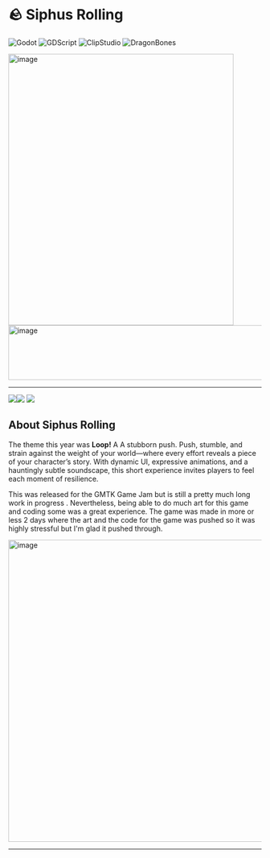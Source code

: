 # 🪨 Siphus Rolling


![Godot](https://img.shields.io/badge/Godot-Engine-478CBF?style=for-the-badge&logo=godotengine&logoColor=white)
![GDScript](https://img.shields.io/badge/GDScript-Language-blueviolet?style=for-the-badge)
![ClipStudio](https://img.shields.io/badge/ClipStudio-Art-red?style=for-the-badge)
![DragonBones](https://img.shields.io/badge/DragonBones-Rigging-orange?style=for-the-badge)

<img width="448" height="540" alt="image" src="https://github.com/user-attachments/assets/a27d1737-d5a9-4c26-ae96-ac6b413f5505" />
<img width="1105" height="109" alt="image" src="https://github.com/user-attachments/assets/4ed90f9b-5299-4741-9bbb-5bd9e33df3bd" />




---
<img src="https://img.itch.zone/aW1nLzIyNDkwNDIyLmdpZg==/original/kLu0JS.gif" /><img src="https://img.itch.zone/aW1nLzIyNDkwNDIyLmdpZg==/original/kLu0JS.gif" />
<img src="https://img.itch.zone/aW1nLzIyNDkwNDIyLmdpZg==/original/kLu0JS.gif" />


##  About Siphus Rolling

The theme this year was **Loop!**
A A stubborn push.  Push, stumble, and strain against the weight of your world—where every effort reveals a piece of your character’s story. With dynamic UI, expressive animations, and a hauntingly subtle soundscape, this short experience invites players to feel each moment of resilience.

​This was released for the GMTK Game Jam but is still a pretty much long work in progress ​. Nevertheless, being able to do much art for this game and coding some was a great experience. The game was made in more or less 2 days where the art and the code for the game was pushed so it was highly stressful but I'm glad it pushed through.

<img width="532" height="601" alt="image" src="https://github.com/user-attachments/assets/8d9e475d-4803-474a-a566-c3a1cb38da7b" />

---







